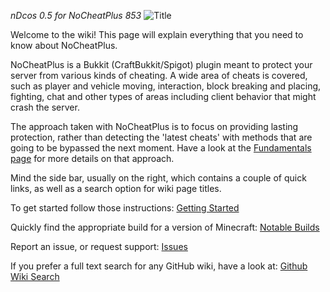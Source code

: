 _nDcos 0.5 for NoCheatPlus 853_
![Title](https://raw.githubusercontent.com/asofold/NCPDocs/master/wiki/resources/sNCPBanner.gif)

Welcome to the wiki! This page will explain everything that you need to know about NoCheatPlus.

NoCheatPlus is a Bukkit (CraftBukkit/Spigot) plugin meant to protect your server from various kinds of cheating. A wide area of cheats is covered, such as player and vehicle moving, interaction, block breaking and placing, fighting, chat and other types of areas including client behavior that might crash the server.

The approach taken with NoCheatPlus is to focus on providing lasting protection, rather than detecting the 'latest cheats' with methods that are going to be bypassed the next moment. Have a look at the [Fundamentals page](Fundamentals) for more details on that approach.

Mind the side bar, usually on the right, which contains a couple of quick links, as well as a search option for wiki page titles.

To get started follow those instructions: [Getting Started](Getting-Started)

Quickly find the appropriate build for a version of Minecraft: [Notable Builds](Notable-Builds)

Report an issue, or request support: [Issues](https://github.com/NoCheatPlus/Issues/issues)

If you prefer a full text search for any GitHub wiki, have a look at: [Github Wiki Search](https://github.com/linyows/github-wiki-search) 

